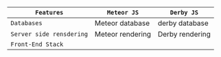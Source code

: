 |`Features`|`Meteor JS`|`Derby JS`|
|------------------|-----------|-----------|
|`Databases`|Meteor database|derby database|
|`Server side rensdering`|Meteor rendering| Derby rendering|
|`Front-End Stack`| | |

